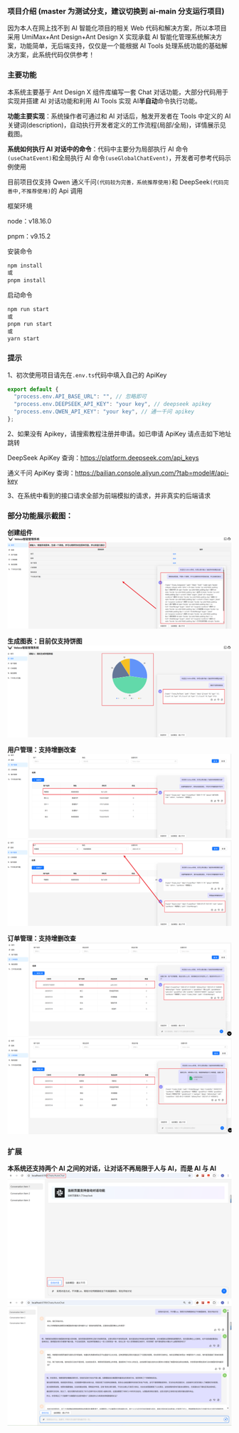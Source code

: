 ### 项目介绍 (master 为测试分支，建议切换到 ai-main 分支运行项目)

因为本人在网上找不到 AI 智能化项目的相关 Web 代码和解决方案，所以本项目采用 UmiMax+Ant Design+Ant Design X 实现承载 AI 智能化管理系统解决方案，功能简单，无后端支持，仅仅是一个能根据 AI Tools 处理系统功能的基础解决方案，此系统代码仅供参考！

### 主要功能

本系统主要基于 Ant Design X 组件库编写一套 Chat 对话功能，大部分代码用于实现并搭建 AI 对话功能和利用 AI Tools 实现 AI**半自动**命令执行功能。

**功能主要实现**：系统操作者可通过和 AI 对话后，触发开发者在 Tools 中定义的 AI 关键词(description)，自动执行开发者定义的工作流程(局部/全局)，详情展示见截图。

**系统如何执行 AI 对话中的命令**：代码中主要分为局部执行 AI 命令`(useChatEvent)`和全局执行 AI 命令`(useGlobalChatEvent)`，开发者可参考代码示例使用

目前项目仅支持 Qwen 通义千问`(代码较为完善，系统推荐使用)`和 DeepSeek`(代码完善中,不推荐使用)`的 Api 调用

框架环境

node：v18.16.0

pnpm：v9.15.2

安装命令

```sh
npm install
或
pnpm install
```

启动命令

```shell
npm run start
或
pnpm run start
或
yarn start
```

### 提示

1、初次使用项目请先在`.env.ts`代码中填入自己的 ApiKey

```js
export default {
  "process.env.API_BASE_URL": "", // 忽略即可
  "process.env.DEEPSEEK_API_KEY": "your key", // deepseek apikey
  "process.env.QWEN_API_KEY": "your key", // 通一千问 apikey
};
```

2、如果没有 Apikey，请搜索教程注册并申请。如已申请 ApiKey 请点击如下地址跳转

DeepSeek ApiKey 查询：https://platform.deepseek.com/api_keys

通义千问 ApiKey 查询：https://bailian.console.aliyun.com/?tab=model#/api-key

3、在系统中看到的接口请求全部为前端模拟的请求，并非真实的后端请求

### 部分功能展示截图：

**创建组件**
![alt text](public/image-cpn.png)

**生成图表：目前仅支持饼图**
![alt text](public/image-charts.png)

**用户管理：支持增删改查**
![alt text](public/image-user-1.png)
![alt text](public/image-user-2.png)

**订单管理：支持增删改查**
![alt text](public/image-order-1.png)
![alt text](public/image-order-2.png)

### 扩展

**本系统还支持两个 AI 之间的对话，让对话不再局限于人与 AI，而是 AI 与 AI**
![alt text](public/image-auto-1.png)
![alt text](public/image-auto-2.png)
